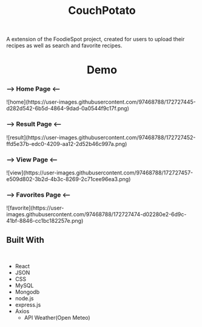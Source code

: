 <h1 align="center"> CouchPotato </h1>
<br/>

<p> A extension of the FoodieSpot project, created for users to upload their recipes as well as search and favorite recipes.<p/>

<h1 align="center"> Demo </h1>
<h3> --> Home Page <-- </h3>
![home](https://user-images.githubusercontent.com/97468788/172727445-d282d542-6b5d-4864-9dad-0a0544f9c17f.png)

<h3> --> Result Page <-- </h3>
![result](https://user-images.githubusercontent.com/97468788/172727452-ffd5e37b-edc0-4209-aa12-2d52b46c997a.png)

<h3> --> View Page <-- </h3>
![view](https://user-images.githubusercontent.com/97468788/172727457-e509d802-3b2d-4b3c-8269-2c71cee96ea3.png)

<h3> --> Favorites Page <-- </h3>
![favorite](https://user-images.githubusercontent.com/97468788/172727474-d02280e2-6d9c-41bf-8846-cc1bc182257e.png)

<h2> Built With </h2>
<br/>

- React
- JSON
- CSS
- MySQL
- Mongodb
- node.js
- express.js
- Axios
  - API Weather(Open Meteo)
